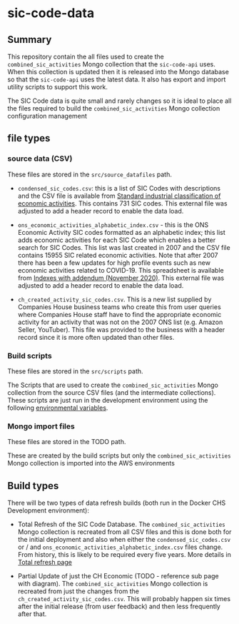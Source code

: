 # sic-code-data

## Summary

This repository contain the all files used to create the `combined_sic_activities` Mongo collection that the `sic-code-api` uses. When this collection is updated then it is released into the Mongo database so that the `sic-code-api` uses the latest data. It also has export and import utility scripts to support this work.

The SIC Code data is quite small and rarely changes so it is ideal to place all the files required to build the `combined_sic_activities` Mongo collection configuration management

## file types

### source data (CSV)

These files are stored in the `src/source_datafiles` path.

- `condensed_sic_codes.csv`: this is a list of SIC Codes with descriptions and the CSV file is available from [Standard industrial classification of economic activities]((https://www.gov.uk/government/publications/standard-industrial-classification-of-economic-activities-sic)). This contains 731 SIC codes. This external file was adjusted to add a header record to enable the data load.

- `ons_economic_activities_alphabetic_index.csv` - this is the ONS Economic Activity SIC codes formatted as an alphabetic index; this list adds economic activities for each SIC Code which enables a better search for SIC Codes. This list was last created in 2007 and the CSV file contains 15955 SIC related economic activities. Note that after 2007 there has been a few updates for high profile events such as new economic activities related to COVID-19. This spreadsheet is available from [Indexes with addendum (November 2020)](https://www.ons.gov.uk/file?uri=/methodology/classificationsandstandards/ukstandardindustrialclassificationofeconomicactivities/uksic2007/uksic2007indexeswithaddendumnovember2020.xlsx). This external file was adjusted to add a header record to enable the data load.

- `ch_created_activity_sic_codes.csv`. This is a new list supplied by Companies House business teams who create this from user queries where Companies House staff have to find the appropriate economic activity for an activity that was not on the 2007 ONS list (e.g. Amazon Seller, YouTuber). This file was provided to the business with a header record since it is more often updated than other files.

### Build scripts

These files are stored in the `src/scripts` path.

The Scripts that are used to create the `combined_sic_activities` Mongo collection from the source CSV files (and the intermediate collections). These scripts are just run in the development environment using the following [environmental variables](docs/environmental-variables.md).

### Mongo import files

These files are stored in the TODO path.

These are created by the build scripts but only the `combined_sic_activities` Mongo collection is imported into the AWS environments

## Build types

There will be two types of data refresh builds (both run in the Docker CHS Development environment):

- Total Refresh of the SIC Code Database. The  `combined_sic_activities` Mongo collection is recreated from all CSV files and this is done both for the initial deployment and also when either the `condensed_sic_codes.csv` or / and `ons_economic_activities_alphabetic_index.csv` files change. From history, this is likely to be required every five years. More details in [Total refresh page](docs/total_refresh_sic_code_database.md)

- Partial Update of just the CH Economic  (TODO - reference sub page with diagram). The  `combined_sic_activities` Mongo collection is recreated from just the changes from the `ch_created_activity_sic_codes.csv`. This will probably happen six times after the initial release (from user feedback) and then less frequently after that.
